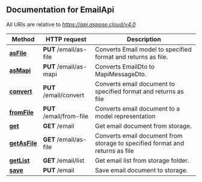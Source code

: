 ## Documentation for EmailApi

All URIs are relative to *https://api.aspose.cloud/v4.0*

Method | HTTP request | Description
------------- | ------------- | -------------
[**asFile**](EmailApi.md#asFile) | **PUT** /email/as-file | Converts Email model to specified format and returns as file.
[**asMapi**](EmailApi.md#asMapi) | **PUT** /email/as-mapi | Converts EmailDto to MapiMessageDto.
[**convert**](EmailApi.md#convert) | **PUT** /email/convert | Converts email document to specified format and returns as file
[**fromFile**](EmailApi.md#fromFile) | **PUT** /email/from-file | Converts email document to a model representation
[**get**](EmailApi.md#get) | **GET** /email | Get email document from storage.
[**getAsFile**](EmailApi.md#getAsFile) | **GET** /email/as-file | Converts email document from storage to specified format and returns as file
[**getList**](EmailApi.md#getList) | **GET** /email/list | Get email list from storage folder.
[**save**](EmailApi.md#save) | **PUT** /email | Save email document to storage.

            